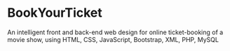 # BookYourTicket
An intelligent front and back-end web design for online ticket-booking of a movie show, using HTML, CSS, JavaScript, Bootstrap, XML, PHP, MySQL
